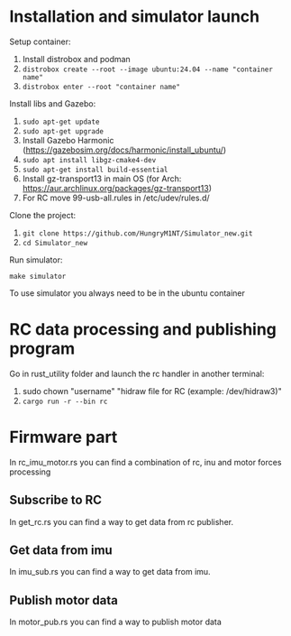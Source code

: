 # Installation and simulator launch
Setup container:
1) Install distrobox and podman
2) ```distrobox create --root --image ubuntu:24.04 --name "container name"```
3) ```distrobox enter --root "container name" ```

Install libs and Gazebo:
1) ```sudo apt-get update```
2) ```sudo apt-get upgrade```
3) Install Gazebo Harmonic (https://gazebosim.org/docs/harmonic/install_ubuntu/)
4) ```sudo apt install libgz-cmake4-dev```
5) ```sudo apt-get install build-essential```
6) Install gz-transport13 in main OS (for Arch: https://aur.archlinux.org/packages/gz-transport13)
7) For RC move 99-usb-all.rules in /etc/udev/rules.d/

Clone the project:
1) ```git clone https://github.com/HungryM1NT/Simulator_new.git```
2) ```cd Simulator_new```

Run simulator:
```
make simulator
```
To use simulator you always need to be in the ubuntu container

# RC data processing and publishing program
Go in rust_utility folder and launch the rc handler in another terminal:
1) sudo chown "username" "hidraw file for RC (example: /dev/hidraw3)"
2) ```cargo run -r --bin rc```

# Firmware part
In rc_imu_motor.rs you can find a combination of rc, inu and motor forces processing
## Subscribe to RC
In get_rc.rs you can find a way to get data from rc publisher.
## Get data from imu
In imu_sub.rs you can find a way to get data from imu.
## Publish motor data
In motor_pub.rs you can find a way to publish motor data
